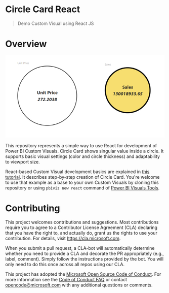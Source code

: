 
# Circle Card React

> Demo Custom Visual using React JS

# Overview

![React Circle Card](./assets/screenshot.png)

This repository represents a simple way to use React for development of Power BI Custom Visuals. Circle Card shows singular value inside a circle. It supports basic visual settings (color and circle thickness) and adaptability to viewport size.

React-based Custom Visual development basics are explained in [this tutorial](https://microsoft.github.io/PowerBI-visuals/tutorials/buiding-react-based-custom-visual/). It describes step-by-step creation of Circle Card. You're welcome to use that example as a base to your own Custom Visuals by cloning this repository or using `pbiviz new react` command of [Power BI Visuals Tools](https://github.com/Microsoft/PowerBI-visuals-tools).

# Contributing

This project welcomes contributions and suggestions.  Most contributions require you to agree to a
Contributor License Agreement (CLA) declaring that you have the right to, and actually do, grant us
the rights to use your contribution. For details, visit https://cla.microsoft.com.

When you submit a pull request, a CLA-bot will automatically determine whether you need to provide
a CLA and decorate the PR appropriately (e.g., label, comment). Simply follow the instructions
provided by the bot. You will only need to do this once across all repos using our CLA.

This project has adopted the [Microsoft Open Source Code of Conduct](https://opensource.microsoft.com/codeofconduct/).
For more information see the [Code of Conduct FAQ](https://opensource.microsoft.com/codeofconduct/faq/) or
contact [opencode@microsoft.com](mailto:opencode@microsoft.com) with any additional questions or comments.
